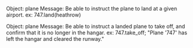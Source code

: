 Object: plane
Message: Be able to instruct the plane to land at a given airport. ex: 747.land(heathrow)

Object: plane
Message: Be able to instruct a landed plane to take off, and confirm that it is no longer in the
hangar. ex: 747.take_off; "Plane '747' has left the hangar and cleared the runway."
